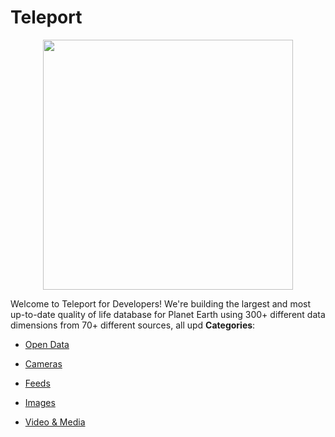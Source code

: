 # Teleport

<p align="center">
    <img width="400" src="https://raw.githubusercontent.com/awesome-apis/awesome-apis/apis/teleport/logo_256x256.png" />
</p>


Welcome to Teleport for Developers! We're building the largest and most up-to-date quality of life database for Planet Earth using 300+ different data dimensions from 70+ different sources, all upd
**Categories**:

- [Open Data](https://github/awesome-apis/awesome-apis#open-data)

- [Cameras](https://github/awesome-apis/awesome-apis#cameras)

- [Feeds](https://github/awesome-apis/awesome-apis#feeds)

- [Images](https://github/awesome-apis/awesome-apis#images)

- [Video & Media](https://github/awesome-apis/awesome-apis#video-and-media)



